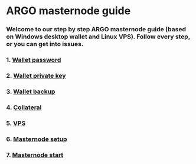 # ARGO masternode guide

### **Welcome to our step by step ARGO masternode guide (based on Windows desktop wallet and Linux VPS). Follow every step, or you can get into issues.**

### 1. [Wallet password](mn_guide_wallet_password.md)
### 2. [Wallet private key](mn_guide_wallet_privkey.md)
### 3. [Wallet backup](mn_guide_wallet_backup.md)
### 4. [Collateral](mn_guide_collateral.md)
### 5. [VPS](mn_guide_create_vps.md)
### 6. [Masternode setup](mn_guide_masternode_setup.md)
### 7. [Masternode start](mn_guide_masternode_start.md)
